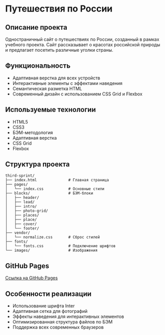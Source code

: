 # Путешествия по России

## Описание проекта

Одностраничный сайт о путешествиях по России, созданный в рамках учебного проекта. Сайт рассказывает о красотах российской природы и предлагает посетить различные уголки страны.

## Функциональность

- Адаптивная верстка для всех устройств
- Интерактивные элементы с эффектами наведения
- Семантическая разметка HTML
- Современный дизайн с использованием CSS Grid и Flexbox

## Используемые технологии

- HTML5
- CSS3
- БЭМ-методология
- Адаптивная верстка
- CSS Grid
- Flexbox

## Структура проекта

```
third-sprint/
├── index.html              # Главная страница
├── pages/
│   └── index.css           # Основные стили
├── blocks/                 # БЭМ-блоки
│   ├── header/
│   ├── lead/
│   ├── intro/
│   ├── photo-grid/
│   ├── places/
│   ├── place/
│   ├── cover/
│   └── footer/
├── vendor/
│   └── normalize.css       # Сброс стилей
├── fonts/
│   └── fonts.css           # Подключение шрифтов
└── images/                 # Изображения
```

## GitHub Pages

[Ссылка на GitHub Pages](https://Crivoru4e4ka.github.io/third-sprint/)

## Особенности реализации

- Использование шрифта Inter
- Адаптивная сетка для фотографий
- Эффекты наведения для интерактивных элементов
- Оптимизированная структура файлов по БЭМ
- Поддержка всех современных браузеров 